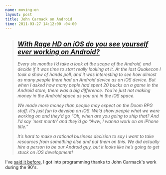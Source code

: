 ```yaml
--- 
name: moving-on
layout: post
title: John Carmack on Android
time: 2011-03-27 14:12:00 -04:00
---
```


> _[With Rage HD on iOS do you see yourself ever working on Android?](http://www.nowgamer.com/print/feature/1308)_
> ----------------------------------------------------------------
> _Every six months I’d take a look at the scope of the Android, and decide if it was time to start really looking at it. At the last Quakecon I took a show of hands poll, and it was interesting to see how almost as many people there had an Android device as an iOS device. But when I asked how many peple had spent 20 bucks on a game in the Android store, there was a big difference. You’re just not making money in the Android space as you are in the iOS space._
> 
> _We made more money than people may expect on the Doom RPG stuff. It’s just fun to develop on iOS. We’d show people what we were working on and they’d go “Oh, when are you going to ship that? And I’d say ‘next month’ and they’d go “Aww, I wanna work on an iPhone title.”_
> 
> _It’s hard to make a rational business decision to say I want to take resources from something else and put them on this. We did actually hire a person to be our Android guy, but it looks like he’s going to get stuck on iOS development!_

I've [said it before](http://hectorramos.com/day-quake-shook-me-into-programming), I got into programming thanks to John Carmack's work during the 90's.